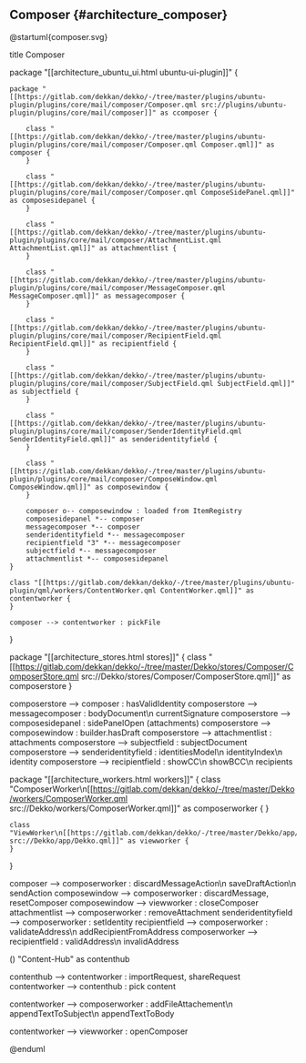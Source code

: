 ## Composer {#architecture_composer}

@startuml{composer.svg}

title Composer

package "[[architecture_ubuntu_ui.html ubuntu-ui-plugin]]" {

    package "[[https://gitlab.com/dekkan/dekko/-/tree/master/plugins/ubuntu-plugin/plugins/core/mail/composer/Composer.qml src://plugins/ubuntu-plugin/plugins/core/mail/composer]]" as ccomposer {

        class "[[https://gitlab.com/dekkan/dekko/-/tree/master/plugins/ubuntu-plugin/plugins/core/mail/composer/Composer.qml Composer.qml]]" as composer {
        }

        class "[[https://gitlab.com/dekkan/dekko/-/tree/master/plugins/ubuntu-plugin/plugins/core/mail/composer/Composer.qml ComposeSidePanel.qml]]" as composesidepanel {
        }

        class "[[https://gitlab.com/dekkan/dekko/-/tree/master/plugins/ubuntu-plugin/plugins/core/mail/composer/AttachmentList.qml AttachmentList.qml]]" as attachmentlist {
        }

        class "[[https://gitlab.com/dekkan/dekko/-/tree/master/plugins/ubuntu-plugin/plugins/core/mail/composer/MessageComposer.qml MessageComposer.qml]]" as messagecomposer {
        }

        class "[[https://gitlab.com/dekkan/dekko/-/tree/master/plugins/ubuntu-plugin/plugins/core/mail/composer/RecipientField.qml RecipientField.qml]]" as recipientfield {
        }

        class "[[https://gitlab.com/dekkan/dekko/-/tree/master/plugins/ubuntu-plugin/plugins/core/mail/composer/SubjectField.qml SubjectField.qml]]" as subjectfield {
        }

        class "[[https://gitlab.com/dekkan/dekko/-/tree/master/plugins/ubuntu-plugin/plugins/core/mail/composer/SenderIdentityField.qml SenderIdentityField.qml]]" as senderidentityfield {
        }

        class "[[https://gitlab.com/dekkan/dekko/-/tree/master/plugins/ubuntu-plugin/plugins/core/mail/composer/ComposeWindow.qml ComposeWindow.qml]]" as composewindow {
        }

        composer o-- composewindow : loaded from ItemRegistry
        composesidepanel *-- composer
        messagecomposer *-- composer
        senderidentityfield *-- messagecomposer
        recipientfield "3" *-- messagecomposer
        subjectfield *-- messagecomposer
        attachmentlist *-- composesidepanel
    }

    class "[[https://gitlab.com/dekkan/dekko/-/tree/master/plugins/ubuntu-plugin/qml/workers/ContentWorker.qml ContentWorker.qml]]" as contentworker {
    }

    composer --> contentworker : pickFile
}

package "[[architecture_stores.html stores]]" {
    class "[[https://gitlab.com/dekkan/dekko/-/tree/master/Dekko/stores/Composer/ComposerStore.qml src://Dekko/stores/Composer/ComposerStore.qml]]" as composerstore
}

composerstore --> composer : hasValidIdentity
composerstore --> messagecomposer : bodyDocument\n currentSignature
composerstore --> composesidepanel : sidePanelOpen (attachments)
composerstore --> composewindow : builder.hasDraft
composerstore --> attachmentlist : attachments
composerstore --> subjectfield : subjectDocument
composerstore --> senderidentityfield : identitiesModel\n identityIndex\n identity
composerstore --> recipientfield : showCC\n showBCC\n recipients


package "[[architecture_workers.html workers]]" {
    class "ComposerWorker\n[[https://gitlab.com/dekkan/dekko/-/tree/master/Dekko/workers/ComposerWorker.qml src://Dekko/workers/ComposerWorker.qml]]" as composerworker {
    }

    class "ViewWorker\n[[https://gitlab.com/dekkan/dekko/-/tree/master/Dekko/app/Dekko.qml src://Dekko/app/Dekko.qml]]" as viewworker {
    }
}

composer --> composerworker : discardMessageAction\n saveDraftAction\n sendAction
composewindow --> composerworker : discardMessage, resetComposer
composewindow --> viewworker : closeComposer
attachmentlist --> composerworker : removeAttachment
senderidentityfield --> composerworker : setIdentity
recipientfield --> composerworker : validateAddress\n addRecipientFromAddress
composerworker --> recipientfield : validAddress\n invalidAddress

() "Content-Hub" as contenthub

contenthub --> contentworker : importRequest, shareRequest
contentworker --> contenthub : pick content

contentworker --> composerworker : addFileAttachement\n appendTextToSubject\n appendTextToBody

contentworker --> viewworker : openComposer

@enduml

